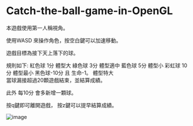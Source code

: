 # Catch-the-ball-game-in-OpenGL

本遊戲使用第一人稱視角。

使用WASD 來操作角色，按空白鍵可以加速移動。

遊戲目標為接下天上落下的球。

規則如下:
紅色球 1分		體型大
綠色球 3分		體型適中
藍色球 5分		體型小
彩虹球 10分		體型最小
黑色球-10分 且 生命-1。	體型特大	
當球漏接超過20顆遊戲結束，並結算成績。

此外 每10分 會多新增一顆球。

按q鍵即可離開遊戲，
按z鍵可以提早結算成績。

![image](Catch-the-ball-game-in-OpenGL/Ball.png)

